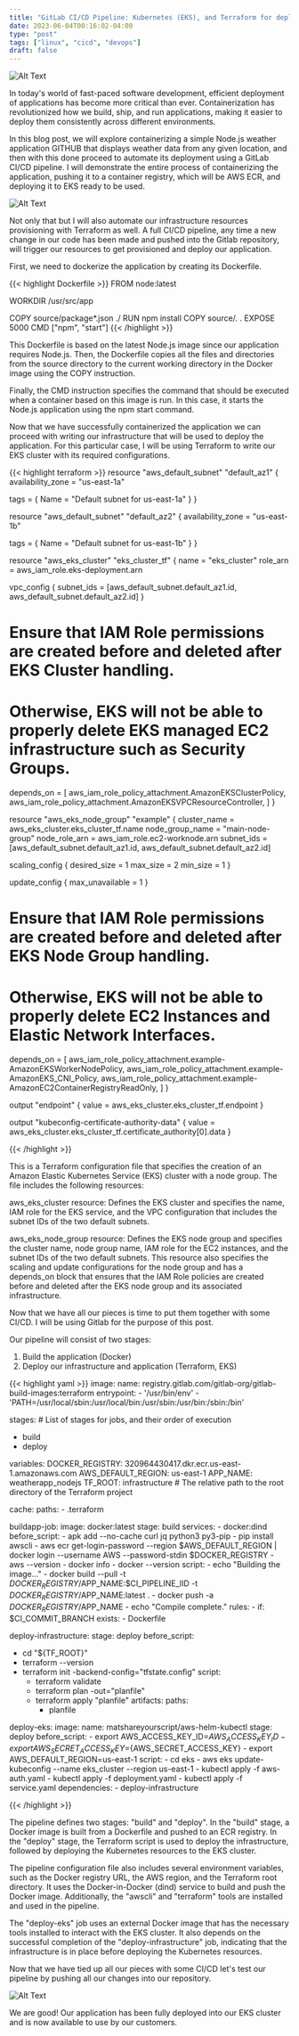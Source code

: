 ```yaml
---
title: "GitLab CI/CD Pipeline: Kubernetes (EKS), and Terraform for deployment"
date: 2023-06-04T00:16:02-04:00
type: "post"
tags: ["linux", "cicd", "devops"]
draft: false
---
```


![Alt Text](https://cdn.discordapp.com/attachments/953834757257580554/1114769740976635934/xo8c2f0mcoyyx7gcr3ox.webp)

In today's world of fast-paced software development, efficient deployment of applications has become more critical than ever. Containerization has revolutionized how we build, ship, and run applications, making it easier to deploy them consistently across different environments.

In this blog post, we will explore containerizing a simple Node.js weather application GITHUB that displays weather data from any given location, and then with this done proceed to automate its deployment using a GitLab CI/CD pipeline. I will demonstrate the entire process of containerizing the application, pushing it to a container registry, which will be AWS ECR, and deploying it to EKS ready to be used.

![Alt Text](https://cdn.discordapp.com/attachments/953834757257580554/1115081880891564042/image_2.png)

Not only that but I will also automate our infrastructure resources provisioning with Terraform as well. A full CI/CD pipeline, any time a new change in our code has been made and pushed into the Gitlab repository, will trigger our resources to get provisioned and deploy our application.

First, we need to dockerize the application by creating its Dockerfile.

{{< highlight Dockerfile >}}
FROM node:latest

WORKDIR /usr/src/app

COPY source/package*.json ./
RUN npm install
COPY source/. .
EXPOSE 5000
CMD ["npm", "start"]
{{< /highlight >}}

This Dockerfile is based on the latest Node.js image since our application requires Node.js. Then, the Dockerfile copies all the files and directories from the source directory to the current working directory in the Docker image using the COPY instruction.

Finally, the CMD instruction specifies the command that should be executed when a container based on this image is run. In this case, it starts the Node.js application using the npm start command.

Now that we have successfully containerized the application we can proceed with writing our infrastructure that will be used to deploy the application. For this particular case, I will be using Terraform to write our EKS cluster with its required configurations.


{{< highlight terraform >}}
resource "aws_default_subnet" "default_az1" {
  availability_zone = "us-east-1a"

  tags = {
    Name = "Default subnet for us-east-1a"
  }
}


resource "aws_default_subnet" "default_az2" {
  availability_zone = "us-east-1b"

  tags = {
    Name = "Default subnet for us-east-1b"
  }
}


resource "aws_eks_cluster" "eks_cluster_tf" {
  name     = "eks_cluster"
  role_arn = aws_iam_role.eks-deployment.arn

  vpc_config {
    subnet_ids = [aws_default_subnet.default_az1.id, aws_default_subnet.default_az2.id]
  }

  # Ensure that IAM Role permissions are created before and deleted after EKS Cluster handling.
  # Otherwise, EKS will not be able to properly delete EKS managed EC2 infrastructure such as Security Groups.
  depends_on = [
    aws_iam_role_policy_attachment.AmazonEKSClusterPolicy,
    aws_iam_role_policy_attachment.AmazonEKSVPCResourceController,
  ]
}


resource "aws_eks_node_group" "example" {
  cluster_name    = aws_eks_cluster.eks_cluster_tf.name
  node_group_name = "main-node-group"
  node_role_arn   = aws_iam_role.ec2-worknode.arn
  subnet_ids      = [aws_default_subnet.default_az1.id, aws_default_subnet.default_az2.id]

  scaling_config {
    desired_size = 1
    max_size     = 2
    min_size     = 1
  }

  update_config {
    max_unavailable = 1
  }

  # Ensure that IAM Role permissions are created before and deleted after EKS Node Group handling.
  # Otherwise, EKS will not be able to properly delete EC2 Instances and Elastic Network Interfaces.
  depends_on = [
    aws_iam_role_policy_attachment.example-AmazonEKSWorkerNodePolicy,
    aws_iam_role_policy_attachment.example-AmazonEKS_CNI_Policy,
    aws_iam_role_policy_attachment.example-AmazonEC2ContainerRegistryReadOnly,
  ]
}

output "endpoint" {
  value = aws_eks_cluster.eks_cluster_tf.endpoint
}

output "kubeconfig-certificate-authority-data" {
  value = aws_eks_cluster.eks_cluster_tf.certificate_authority[0].data
}

{{< /highlight >}}

This is a Terraform configuration file that specifies the creation of an Amazon Elastic Kubernetes Service (EKS) cluster with a node group. The file includes the following resources:

aws_eks_cluster resource: Defines the EKS cluster and specifies the name, IAM role for the EKS service, and the VPC configuration that includes the subnet IDs of the two default subnets.

aws_eks_node_group resource: Defines the EKS node group and specifies the cluster name, node group name, IAM role for the EC2 instances, and the subnet IDs of the two default subnets. This resource also specifies the scaling and update configurations for the node group and has a depends_on block that ensures that the IAM Role policies are created before and deleted after the EKS node group and its associated infrastructure.

Now that we have all our pieces is time to put them together with some CI/CD. I will be using Gitlab for the purpose of this post.

Our pipeline will consist of two stages:

1. Build the application (Docker)
2. Deploy our infrastructure and application (Terraform, EKS)


{{< highlight yaml >}}
image:
  name: registry.gitlab.com/gitlab-org/gitlab-build-images:terraform
  entrypoint:
    - '/usr/bin/env'
    - 'PATH=/usr/local/sbin:/usr/local/bin:/usr/sbin:/usr/bin:/sbin:/bin'

stages:          # List of stages for jobs, and their order of execution
  - build
  - deploy

variables:
  DOCKER_REGISTRY: 320964430417.dkr.ecr.us-east-1.amazonaws.com
  AWS_DEFAULT_REGION: us-east-1
  APP_NAME: weatherapp_nodejs
  TF_ROOT: infrastructure  # The relative path to the root directory of the Terraform project

cache:
  paths:
    - .terraform

buildapp-job:
  image: docker:latest
  stage: build
  services:
    - docker:dind
  before_script:
    - apk add --no-cache curl jq python3 py3-pip
    - pip install awscli
    - aws ecr get-login-password --region $AWS_DEFAULT_REGION | docker login --username AWS --password-stdin $DOCKER_REGISTRY
    - aws --version
    - docker info
    - docker --version
  script:
    - echo "Building the image..."
    - docker build --pull -t $DOCKER_REGISTRY/$APP_NAME:$CI_PIPELINE_IID -t $DOCKER_REGISTRY/$APP_NAME:latest .
    - docker push -a $DOCKER_REGISTRY/$APP_NAME
    - echo "Compile complete."
  rules:
    - if: $CI_COMMIT_BRANCH
      exists:
        - Dockerfile

deploy-infrastructure:
  stage: deploy
  before_script:
  - cd "${TF_ROOT}"
  - terraform --version
  - terraform init -backend-config="tfstate.config"
  script:
    - terraform validate
    - terraform plan -out="planfile"
    - terraform apply "planfile"
  artifacts:
    paths:
      - planfile

deploy-eks:
  image:
    name: matshareyourscript/aws-helm-kubectl
  stage: deploy
  before_script:
    - export AWS_ACCESS_KEY_ID=${AWS_ACCESS_KEY_ID}
    - export AWS_SECRET_ACCESS_KEY=${AWS_SECRET_ACCESS_KEY}
    - export AWS_DEFAULT_REGION=us-east-1
  script:
    - cd eks
    - aws eks update-kubeconfig --name eks_cluster --region us-east-1
    - kubectl apply -f aws-auth.yaml
    - kubectl apply -f deployment.yaml
    - kubectl apply -f service.yaml
  dependencies:
    - deploy-infrastructure

{{< /highlight >}}

The pipeline defines two stages: "build" and "deploy". In the "build" stage, a Docker image is built from a Dockerfile and pushed to an ECR registry. In the "deploy" stage, the Terraform script is used to deploy the infrastructure, followed by deploying the Kubernetes resources to the EKS cluster.

The pipeline configuration file also includes several environment variables, such as the Docker registry URL, the AWS region, and the Terraform root directory. It uses the Docker-in-Docker (dind) service to build and push the Docker image. Additionally, the "awscli" and "terraform" tools are installed and used in the pipeline.

The "deploy-eks" job uses an external Docker image that has the necessary tools installed to interact with the EKS cluster. It also depends on the successful completion of the "deploy-infrastructure" job, indicating that the infrastructure is in place before deploying the Kubernetes resources.

Now that we have tied up all our pieces with some CI/CD let's test our pipeline by pushing all our changes into our repository.

![Alt Text](https://cdn.discordapp.com/attachments/953834757257580554/1115091927247880202/image-1.png)

We are good! Our application has been fully deployed into our EKS cluster and is now available to use by our customers.